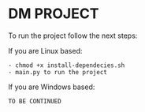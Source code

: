 # **DM PROJECT**
To run the project follow the next steps:

If you are Linux based:

    - chmod +x install-dependecies.sh
    - main.py to run the project
 
If you are Windows based:

    TO BE CONTINUED